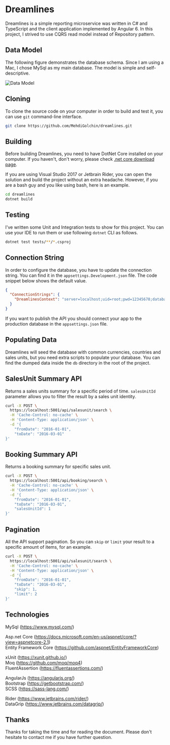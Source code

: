 # Dreamlines

Dreamlines is a simple reporting microservice was written in C# and TypeScript and the client application implemented by Angular 6. In this project, I strived to use CQRS read model instead of Repository pattern.

## Data Model

The following figure demonstrates the database schema. Since I am using a Mac, I chose MySql as my main database. The model is simple and self-descriptive.

![Data Model](https://raw.githubusercontent.com/MehdiGolchin/dreamlines/master/datamodel.png)

## Cloning

To clone the source code on your computer in order to build and test it, you can use `git` command-line interface.

```bash
git clone https://github.com/MehdiGolchin/dreamlines.git
```

## Building

Before building Dreamlines, you need to have DotNet Core installed on your computer. If you haven't, don't worry, please check [.net core download page](https://www.microsoft.com/net/download).

If you are using Visual Studio 2017 or Jetbrain Rider, you can open the solution and build the project without an extra headache. However, if you are a bash guy and you like using bash, here is an example.

```bash
cd dreamlines
dotnet build
```

## Testing

I've written some Unit and Integration tests to show for this project. You can use your IDE to run them or use following `dotnet` CLI as follows.

```bash
dotnet test tests/**/*.csproj
```

## Connection String

In order to configure the database, you have to update the connection string. You can find it in the `appsettings.Development.json` file. The code snippet below shows the default value.

```json
{
  "ConnectionStrings": {
    "DreamlinesContext": "server=localhost;uid=root;pwd=12345678;database=dreamlines_dev"
  }
}
```

If you want to publish the API you should connect your app to the production database in the  `appsettings.json` file.

## Populating Data

Dreamlines will seed the database with common currencies, countries and sales units, but you need extra scripts to populate your database. You can find the dumped data inside the `db` directory in the root of the project.

## SalesUnit Summary API

Returns a sales units summary for a specific period of time. `salesUnitId` parameter allows you to filter the result by a sales unit identity.

```bash
curl -X POST \
  https://localhost:5001/api/salesunit/search \
  -H 'Cache-Control: no-cache' \
  -H 'Content-Type: application/json' \
  -d '{
	"fromDate": "2016-01-01",
	"toDate": "2016-03-01"
}'
```

## Booking Summary API

Returns a booking summary for specific sales unit.

```bash
curl -X POST \
  https://localhost:5001/api/booking/search \
  -H 'Cache-Control: no-cache' \
  -H 'Content-Type: application/json' \
  -d '{
	"fromDate": "2016-01-01",
	"toDate": "2016-03-01",
	"salesUnitId": 1
}'
```

## Pagination

All the API support pagination. So you can `skip` or `limit` your result to a specific amount of items, for an example.

```bash
curl -X POST \
  https://localhost:5001/api/salesunit/search \
  -H 'Cache-Control: no-cache' \
  -H 'Content-Type: application/json' \
  -d '{
	"fromDate": "2016-01-01",
	"toDate": "2016-03-01",
	"skip": 1,
	"limit": 2
}'
```

## Technologies

MySql (https://www.mysql.com/)

Asp.net Core (https://docs.microsoft.com/en-us/aspnet/core/?view=aspnetcore-2.1)<br />
Entity Framework Core (https://github.com/aspnet/EntityFrameworkCore)

xUnit (https://xunit.github.io/)<br />
Moq (https://github.com/moq/moq4)<br />
FluentAssertion	(https://fluentassertions.com/)

AngularJs (https://angularjs.org/)<br />
Bootstrap (https://getbootstrap.com/)<br />
SCSS (https://sass-lang.com/)

Rider (https://www.jetbrains.com/rider/)<br />
DataGrip (https://www.jetbrains.com/datagrip/)

## Thanks

Thanks for taking the time and for reading the document. Please don't hesitate to contact me if you have further question.

